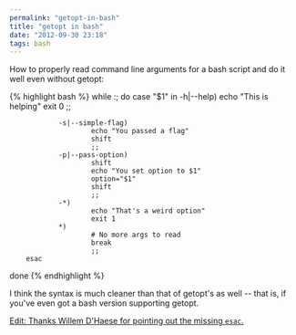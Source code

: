 ```yaml
---
permalink: "getopt-in-bash"
title: "getopt in bash"
date: "2012-09-30 23:18"
tags: bash
---
```


How to properly read command line arguments for a bash script and do it well even without getopt:

{% highlight bash %}
while :; do
        case "$1" in
                -h|--help)
                        echo "This is helping"
                        exit 0
                        ;;

                -s|--simple-flag)
                        echo "You passed a flag"
                        shift
                        ;;
                -p|--pass-option)
                        shift
                        echo "You set option to $1"
                        option="$1"
                        shift
                        ;;
                -*)
                        echo "That's a weird option"
                        exit 1
                *)
                        # No more args to read
                        break
                        ;;
        esac
done
{% endhighlight %}

I think the syntax is much cleaner than that of getopt's as well -- that is, if you've even got a bash version supporting getopt.

<ins>Edit: Thanks Willem D'Haese for pointing out the missing `esac`.</ins>
